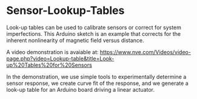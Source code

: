 # Sensor-Lookup-Tables
Look-up tables can be used to calibrate sensors or correct for system imperfections. 
This Arduino sketch is an example that corrects for 
the inherent nonlinearity of magnetic field versus distance.

A video demonstration is avaiable at:
https://www.nve.com/Videos/video-page.php?video=Lookup-table&title=Look-up%20Tables%20for%20Sensors

In the demonstration, we use simple tools to experimentally determine a sensor response, 
we create curve fit of the response, 
and we generate a look-up table for an Arduino board driving a linear actuator.
